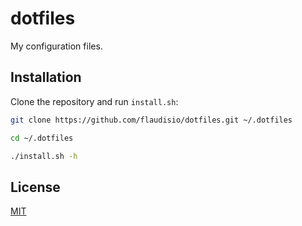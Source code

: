 # dotfiles

My configuration files.

## Installation

Clone the repository and run `install.sh`:

```bash
git clone https://github.com/flaudisio/dotfiles.git ~/.dotfiles

cd ~/.dotfiles

./install.sh -h
```

## License

[MIT](LICENSE)
